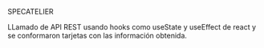 SPECATELIER

LLamado de API REST usando hooks como useState y useEffect de react y se conformaron tarjetas con las información obtenida.
